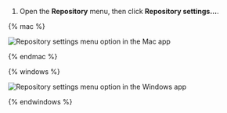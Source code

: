 1. Open the **Repository** menu, then click **Repository settings...**.

{% mac %}

![Repository settings menu option in the Mac app](/assets/images/help/desktop/mac-repository-settings.png)

{% endmac %}

{% windows %}

![Repository settings menu option in the Windows app](/assets/images/help/desktop/windows-repository-settings.png)

{% endwindows %}
